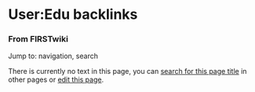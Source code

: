 

# User:Edu backlinks

### From FIRSTwiki

Jump to: navigation, search

There is currently no text in this page, you can [search for this page
title](/index.php/Special:Search/Edu_backlinks "Special:Search/Edu backlinks"
) in other pages or [edit this
page](http://www.firstwiki.net/index.php?title=User:Edu_backlinks&action=edit
"http://www.firstwiki.net/index.php?title=User:Edu_backlinks&action=edit" ).

